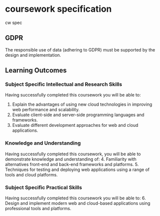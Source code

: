 # coursework specification

cw spec

## GDPR

The responsible use of data (adhering to GDPR) must be supported by the design and implementation.

## Learning Outcomes

### Subject Specific Intellectual and Research Skills

Having successfully completed this coursework you will be able to:

1. Explain the advantages of using new cloud technologies in improving web performance and
scalability.
2. Evaluate client-side and server-side programming languages and frameworks.
3. Evaluate different development approaches for web and cloud applications.

### Knowledge and Understanding

Having successfully completed this coursework, you will be able to demonstrate knowledge and understanding of:
4. Familiarity with alternatives front-end and back-end frameworks and platforms.
5. Techniques for testing and deploying web applications using a range of tools and cloud
platforms.

### Subject Specific Practical Skills

Having successfully completed this coursework you will be able to:
6. Design and implement modern web and cloud-based applications using professional tools and
platforms.
